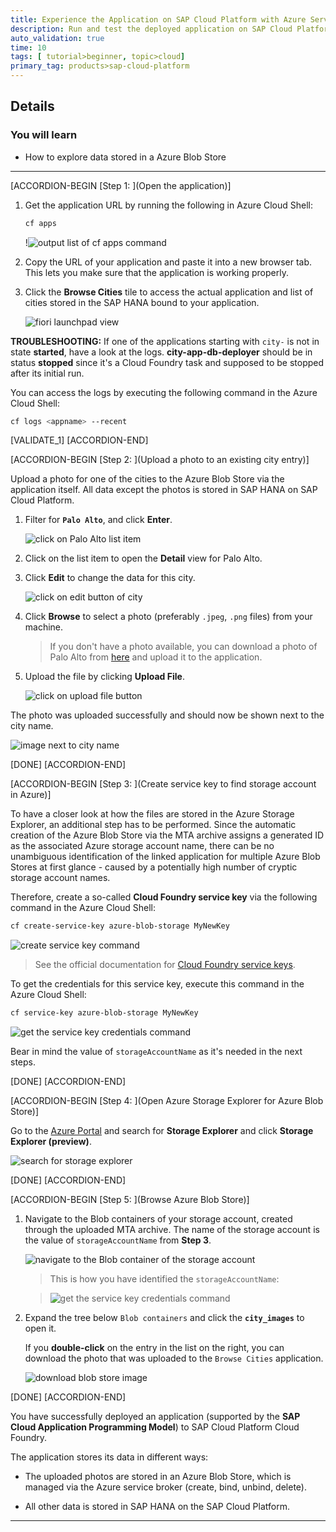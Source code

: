 ```yaml
---
title: Experience the Application on SAP Cloud Platform with Azure Services
description: Run and test the deployed application on SAP Cloud Platform with Azure services.
auto_validation: true
time: 10
tags: [ tutorial>beginner, topic>cloud]
primary_tag: products>sap-cloud-platform
---
```


## Details
### You will learn
  - How to explore data stored in a Azure Blob Store

---

[ACCORDION-BEGIN [Step 1: ](Open the application)]

1. Get the application URL by running the following in Azure Cloud Shell:

    ```Bash
    cf apps
    ```

    !![output list of cf apps command](cf-apps-router-url.png)

2. Copy the URL of your application and paste it into a new browser tab. This lets you make sure that the application is working properly.

3. Click the **Browse Cities** tile to access the actual application and list of cities stored in the SAP HANA bound to your application.

    ![fiori launchpad view](click-fiori-tile.png)

**TROUBLESHOOTING:** If one of the applications starting with `city-` is not in state **started**, have a look at the logs. **city-app-db-deployer** should be in status **stopped** since it's a Cloud Foundry task and supposed to be stopped after its initial run.

You can access the logs by executing the following command in the Azure Cloud Shell:

```Bash
cf logs <appname> --recent
```

[VALIDATE_1]
[ACCORDION-END]

[ACCORDION-BEGIN [Step 2: ](Upload a photo to an existing city entry)]

Upload a photo for one of the cities to the Azure Blob Store via the application itself. All data except the photos is stored in SAP HANA on SAP Cloud Platform.

1. Filter for **`Palo Alto`**, and click **Enter**.

    ![click on Palo Alto list item](click-on-list-item.png)

2. Click on the list item to open the **Detail** view for Palo Alto.

3. Click **Edit** to change the data for this city.

    ![click on edit button of city](edit-city.png)

4. Click **Browse** to select a photo (preferably `.jpeg`, `.png` files) from your machine.

    > If you don't have a photo available, you can download a photo of Palo Alto from [here]( https://www.google.com/search?q=palo+alto&source=lnms&tbm=isch&sa=X&ved=0ahUKEwj9guie0-7jAhVBLlAKHf4-AJgQ_AUIEigC&biw=1680&bih=899&dpr=2 ) and upload it to the application.

5. Upload the file by clicking **Upload File**.

    ![click on upload file button](upload-file.png)

The photo was uploaded successfully and should now be shown next to the city name.  

![image next to city name](upload-successful.png)

[DONE]
[ACCORDION-END]

[ACCORDION-BEGIN [Step 3: ](Create service key to find storage account in Azure)]

To have a closer look at how the files are stored in the Azure Storage Explorer, an additional step has to be performed. Since the automatic creation of the Azure Blob Store via the MTA archive assigns a generated ID as the associated Azure storage account name, there can be no unambiguous identification of the linked application for multiple Azure Blob Stores at first glance - caused by a potentially high number of cryptic storage account names.

Therefore, create a so-called **Cloud Foundry service key** via the following command in the Azure Cloud Shell:

```Bash
cf create-service-key azure-blob-storage MyNewKey
```

![create service key command](create-service-key.png)

> See the official documentation for [Cloud Foundry service keys](https://docs.cloudfoundry.org/devguide/services/service-keys.html).

To get the credentials for this service key, execute this command in the Azure Cloud Shell:

```Bash
cf service-key azure-blob-storage MyNewKey
```

![get the service key credentials command](get-service-key-credentials.png)

Bear in mind the value of `storageAccountName` as it's needed in the next steps.

[DONE]
[ACCORDION-END]

[ACCORDION-BEGIN [Step 4: ](Open Azure Storage Explorer for Azure Blob Store)]

Go to the [Azure Portal](https://portal.azure.com) and search for **Storage Explorer** and click **Storage Explorer (preview)**.

![search for storage explorer](storage-explorer-preview.png)


[DONE]
[ACCORDION-END]


[ACCORDION-BEGIN [Step 5: ](Browse Azure Blob Store)]

1. Navigate to the Blob containers of your storage account, created through the uploaded MTA archive. The name of the storage account is the value of `storageAccountName` from **Step 3**.

    ![navigate to the Blob container of the storage account](storage-account-explorer.png)

    > This is how you have identified the `storageAccountName`:

    > ![get the service key credentials command](get-service-key-credentials.png)

2. Expand the tree below `Blob containers` and click the **`city_images`** to open it.

    If you **double-click** on the entry in the list on the right, you can download the photo that was uploaded to the `Browse Cities` application.

    ![download blob store image](download-image.png)

[DONE]
[ACCORDION-END]

You have successfully deployed an application (supported by the **SAP Cloud Application Programming Model**) to SAP Cloud Platform Cloud Foundry.

The application stores its data in different ways:

  - The uploaded photos are stored in an Azure Blob Store, which is managed via the Azure service broker (create, bind, unbind, delete).

  - All other data is stored in SAP HANA on the SAP Cloud Platform.

---
